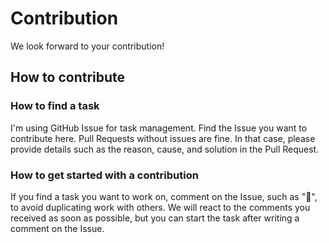 # Contribution

We look forward to your contribution!

## How to contribute

### How to find a task

I'm using GitHub Issue for task management. Find the Issue you want to contribute here. Pull Requests without issues are fine. In that case, please provide details such as the reason, cause, and solution in the Pull Request.

### How to get started with a contribution

If you find a task you want to work on, comment on the Issue, such as "🙋", to avoid duplicating work with others. We will react to the comments you received as soon as possible, but you can start the task after writing a comment on the Issue.
